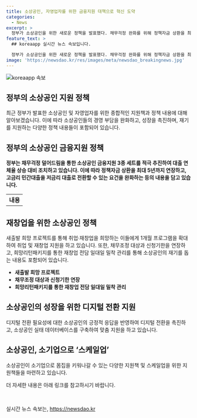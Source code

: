 ```yaml
---
title: 소상공인, 자영업자를 위한 금융지원 대책으로 혁신 도약
categories:
  - News
excerpt: >
  정부가 소상공인을 위한 새로운 정책을 발표했다. 채무걱정 완화를 위해 정책자금 상환을 최대 5년까지 연장하고, 배달료, 임대료 등 5대 고정비용을 지원한다. 뿐만 아니라, 키오스크, 서비스 로봇 등 스마트 기술보급과 외국인 고용 허가 범위 확대도 추진한다. 또한, 소상공인 지원을 위한 플랫폼을 가동할 예정이며, 디지털 전환을 돕고 창업을 지원하는 정책도 마련되었다. 소상공인의 어려움을 고려한 맞춤형 지원을 제공하기로 했다.
feature_text: >
  ## koreaapp 실시간 뉴스 속보입니다.

  정부가 소상공인을 위한 새로운 정책을 발표했다. 채무걱정 완화를 위해 정책자금 상환을 최대 5년까지 연장하고, 배달료, 임대료 등 5대 고정비용을 지원한다. 뿐만 아니라, 키오스크, 서비스 로봇 등 스마트 기술보급과 외국인 고용 허가 범위 확대도 추진한다. 또한, 소상공인 지원을 위한 플랫폼을 가동할 예정이며, 디지털 전환을 돕고 창업을 지원하는 정책도 마련되었다. 소상공인의 어려움을 고려한 맞춤형 지원을 제공하기로 했다.
image: 'https://newsdao.kr/res/images/meta/newsdao_breakingnews.jpg'
---
```


<p><img src="https://newsdao.kr/res/images/meta/newsdao_breakingnews.jpg" alt="koreaapp 속보" /></p>

<h2 data-ke-size="size26">정부의 소상공인 지원 정책</h2>

<p data-ke-size="size16">최근 정부가 발표한 소상공인 및 자영업자를 위한 종합적인 지원책과 정책 내용에 대해 알아보겠습니다. 이에 따라 소상공인들의 경영 부담을 완화하고, 성장을 촉진하며, 재기를 지원하는 다양한 정책 내용들이 포함되어 있습니다.</p>

<h2 data-ke-size="size24">정부의 소상공인 금융지원 정책</h2>

<p data-ke-size="size16"><b>정부는 채무걱정 덜어드림을 통한 소상공인 금융지원 3종 세트를 적극 추진하여 대출 연체율 상승 대비 조치하고 있습니다. 이에 따라 정책자금 상환을 최대 5년까지 연장하고, 고금리 민간대출을 저금리 대출로 전환할 수 있는 요건을 완화하는 등의 내용을 담고 있습니다.</b></p>

<table>
  <tr>
    <td style="text-align: center; height: 17px;"><b>내용</b></td>
  </tr>
</table>

<h2 data-ke-size="size24">재창업을 위한 소상공인 정책</h2>

<p data-ke-size="size16">새출발 희망 프로젝트를 통해 취업·재창업을 희망하는 이들에게 1개월 프로그램을 확대하여 취업 및 재창업 지원을 하고 있습니다. 또한, 채무조정 대상과 신청기한을 연장하고, 희망리턴패키지를 통한 재창업 전담 일대일 밀착 관리를 통해 소상공인의 재기를 돕는 내용도 포함되어 있습니다.</p>

<ul>
  <li><b>새출발 희망 프로젝트</b></li>
  <li><b>채무조정 대상과 신청기한 연장</b></li>
  <li><b>희망리턴패키지를 통한 재창업 전담 일대일 밀착 관리</b></li>
</ul>

<h2 data-ke-size="size24">소상공인의 성장을 위한 디지털 전환 지원</h2>

<p data-ke-size="size16">디지털 전환 필요성에 대한 소상공인의 긍정적 응답을 반영하여 디지털 전환을 촉진하고, 소상공인 실태 데이터베이스를 구축하여 맞춤 지원을 하고 있습니다.</p>

<h2 data-ke-size="size24">소상공인, 소기업으로 ‘스케일업’</h2>

<p data-ke-size="size16">소상공인이 소기업으로 몸집을 키워나갈 수 있는 다양한 지원책 및 스케일업을 위한 지원책들을 마련하고 있습니다.</p>

<p data-ke-size="size16">더 자세한 내용은 아래 링크를 참고하시기 바랍니다.</p>

<p data-ke-size="size16">&nbsp;</p>
실시간 뉴스 속보는, <a href="https://newsdao.kr" rel="dofollow">https://newsdao.kr</a>


